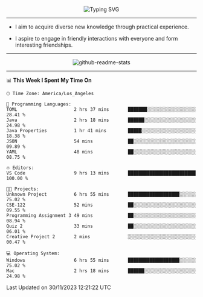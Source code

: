 <p align="center">
  <img src="https://readme-typing-svg.demolab.com?font=Fira+Code&weight=500&size=32&duration=2500&pause=1600&center=true&vCenter=true&random=false&width=1024&height=64&lines=Hi+there+%F0%9F%91%8B;I'm+delighted+you+could+make+it+here+%F0%9F%8E%89;I'm+Harry%2C+a+college+student+still+finding+my+way" alt="Typing SVG" />
</p>


---


- I aim to acquire diverse new knowledge through practical experience.

- I aspire to engage in friendly interactions with everyone and form interesting friendships.


---


<p align="center">
  <img src="https://github-readme-stats.vercel.app/api?username=Harry-Jing&show_icons=true" alt="github-readme-stats"/>
</p>


---

<!--START_SECTION:waka-->
📊 **This Week I Spent My Time On** 

```text
🕑︎ Time Zone: America/Los_Angeles

💬 Programming Languages: 
TOML                     2 hrs 37 mins       ███████░░░░░░░░░░░░░░░░░░   28.41 % 
Java                     2 hrs 18 mins       ██████░░░░░░░░░░░░░░░░░░░   24.98 % 
Java Properties          1 hr 41 mins        █████░░░░░░░░░░░░░░░░░░░░   18.38 % 
JSON                     54 mins             ██░░░░░░░░░░░░░░░░░░░░░░░   09.89 % 
YAML                     48 mins             ██░░░░░░░░░░░░░░░░░░░░░░░   08.75 % 

🔥 Editors: 
VS Code                  9 hrs 13 mins       █████████████████████████   100.00 % 

🐱‍💻 Projects: 
Unknown Project          6 hrs 55 mins       ███████████████████░░░░░░   75.02 % 
CSE-122                  52 mins             ██░░░░░░░░░░░░░░░░░░░░░░░   09.55 % 
Programming Assignment 3 49 mins             ██░░░░░░░░░░░░░░░░░░░░░░░   08.94 % 
Quiz 2                   33 mins             ██░░░░░░░░░░░░░░░░░░░░░░░   06.01 % 
Creative Project 2       2 mins              ░░░░░░░░░░░░░░░░░░░░░░░░░   00.47 % 

💻 Operating System: 
Windows                  6 hrs 55 mins       ███████████████████░░░░░░   75.02 % 
Mac                      2 hrs 18 mins       ██████░░░░░░░░░░░░░░░░░░░   24.98 % 
```


 Last Updated on 30/11/2023 12:21:22 UTC
<!--END_SECTION:waka-->
